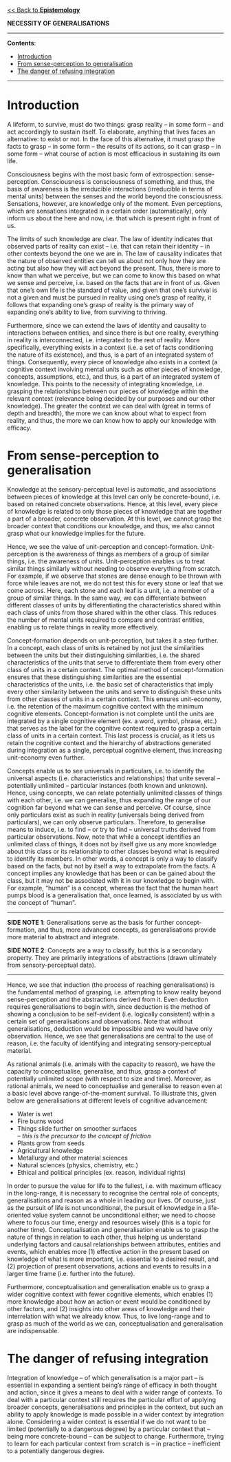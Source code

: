 [<< Back to **Epistemology**](https://pranigopu.github.io/philosophy/epistemology)

**NECESSITY OF GENERALISATIONS**

---

**Contents**:

- [Introduction](#introduction)
- [From sense-perception to generalisation](#from-sense-perception-to-generalisation)
- [The danger of refusing integration](#the-danger-of-refusing-integration)

---

# Introduction
A lifeform, to survive, must do two things: grasp reality – in some form – and act accordingly to sustain itself. To elaborate, anything that lives faces an alternative: to exist or not. In the face of this alternative, it must grasp the facts to grasp – in some form – the results of its actions, so it can grasp – in some form – what course of action is most efficacious in sustaining its own life.

Consciousness begins with the most basic form of extrospection: sense-perception. Consciousness is consciousness of something, and thus, the basis of awareness is the irreducible interactions (irreducible in terms of mental units) between the senses and the world beyond the consciousness. Sensations, however, are knowledge only of the moment. Even perceptions, which are sensations integrated in a certain order (automatically), only inform us about the here and now, i.e. that which is present right in front of us.

The limits of such knowledge are clear. The law of identity indicates that observed parts of reality can exist – i.e. that can retain their identity – in other contexts beyond the one we are in. The law of causality indicates that the nature of observed entities can tell us about not only how they are acting but also how they will act beyond the present. Thus, there is more to know than what we perceive, but we can come to know this based on what we sense and perceive, i.e. based on the facts that are in front of us. Given that one’s own life is the standard of value, and given that one’s survival is not a given and must be pursued in reality using one’s grasp of reality, it follows that expanding one’s grasp of reality is the primary way of expanding one’s ability to live, from surviving to thriving.

Furthermore, since we can extend the laws of identity and causality to interactions between entities, and since there is but one reality, everything in reality is interconnected, i.e. integrated to the rest of reality. More specifically, everything exists in a context (i.e. a set of facts conditioning the nature of its existence), and thus, is a part of an integrated system of things. Consequently, every piece of knowledge also exists in a context (a cognitive context involving mental units such as other pieces of knowledge, concepts, assumptions, etc.), and thus, is a part of an integrated system of knowledge. This points to the necessity of integrating knowledge, i.e. grasping the relationships between our pieces of knowledge within the relevant context (relevance being decided by our purposes and our other knowledge). The greater the context we can deal with (great in terms of depth and breadth), the more we can know about what to expect from reality, and thus, the more we can know how to apply our knowledge with efficacy.

# From sense-perception to generalisation
Knowledge at the sensory-perceptual level is automatic, and associations between pieces of knowledge at this level can only be concrete-bound, i.e. based on retained concrete observations. Hence, at this level, every piece of knowledge is related to only those pieces of knowledge that are together a part of a broader, concrete observation. At this level, we cannot grasp the broader context that conditions our knowledge, and thus, we also cannot grasp what our knowledge implies for the future.

Hence, we see the value of unit-perception and concept-formation. Unit-perception is the awareness of things as members of a group of similar things, i.e. the awareness of units. Unit-perception enables us to treat similar things similarly without needing to observe everything from scratch. For example, if we observe that stones are dense enough to be thrown with force while leaves are not, we do not test this for every stone or leaf that we come across. Here, each stone and each leaf is a unit, i.e. a member of a group of similar things. In the same way, we can differentiate between different classes of units by differentiating the characteristics shared within each class of units from those shared within the other class. This reduces the number of mental units required to compare and contrast entities, enabling us to relate things in reality more effectively.

Concept-formation depends on unit-perception, but takes it a step further. In a concept, each class of units is retained by not just the similarities between the units but their distinguishing similarities, i.e. the shared characteristics of the units that serve to differentiate them from every other class of units in a certain context. The optimal method of concept-formation ensures that these distinguishing similarities are the essential characteristics of the units, i.e. the basic set of characteristics that imply every other similarity between the units and serve to distinguish these units from other classes of units in a certain context. This ensures unit-economy, i.e. the retention of the maximum cognitive context with the minimum cognitive elements. Concept-formation is not complete until the units are integrated by a single cognitive element (ex. a word, symbol, phrase, etc.) that serves as the label for the cognitive context required to grasp a certain class of units in a certain context. This last process is crucial, as it lets us retain the cognitive context and the hierarchy of abstractions generated during integration as a single, perceptual cognitive element, thus increasing unit-economy even further.

Concepts enable us to see universals in particulars, i.e. to identify the universal aspects (i.e. characteristics and relationships) that unite several – potentially unlimited – particular instances (both known and unknown). Hence, using concepts, we can relate potentially unlimited classes of things with each other, i.e. we can generalise, thus expanding the range of our cognition far beyond what we can sense and perceive. Of course, since only particulars exist as such in reality (universals being derived from particulars), we can only observe particulars. Therefore, to generalise means to induce, i.e. to find – or try to find – universal truths derived from particular observations. Now, note that while a concept identifies an unlimited class of things, it does not by itself give us any more knowledge about this class or its relationship to other classes beyond what is required to identify its members. In other words, a concept is only a way to classify based on the facts, but not by itself a way to extrapolate from the facts. A concept implies any knowledge that has been or can be gained about the class, but it may not be associated with it in our knowledge to begin with. For example, “human” is a concept, whereas the fact that the human heart pumps blood is a generalisation that, once learned, is associated by us with the concept of “human”.

---

**SIDE NOTE 1**: Generalisations serve as the basis for further concept-formation, and thus, more advanced concepts, as generalisations provide more material to abstract and integrate.

**SIDE NOTE 2**: Concepts are a way to classify, but this is a secondary property. They are primarily integrations of abstractions (drawn ultimately from sensory-perceptual data).

---

Hence, we see that induction (the process of reaching generalisations) is the fundamental method of grasping, i.e. attempting to know reality beyond sense-perception and the abstractions derived from it. Even deduction requires generalisations to begin with, since deduction is the method of showing a conclusion to be self-evident (i.e. logically consistent) within a certain set of generalisations and observations. Note that without generalisations, deduction would be impossible and we would have only observation. Hence, we see that generalisations are central to the use of reason, i.e. the faculty of identifying and integrating sensory-perceptual material.

As rational animals (i.e. animals with the capacity to reason), we have the capacity to conceptualise, generalise, and thus, grasp a context of potentially unlimited scope (with respect to size and time). Moreover, as rational animals, we need to conceptualise and generalise to reason even at a basic level above range-of-the-moment survival. To illustrate this, given below are generalisations at different levels of cognitive advancement:

- Water is wet
- Fire burns wood
- Things slide further on smoother surfaces <br> – _this is the precursor to the concept of friction_
- Plants grow from seeds
- Agricultural knowledge
- Metallurgy and other material sciences
- Natural sciences (physics, chemistry, etc.)
- Ethical and political principles (ex. reason, individual rights)

In order to pursue the value for life to the fullest, i.e. with maximum efficacy in the long-range, it is necessary to recognise the central role of concepts, generalisations and reason as a whole in leading our lives. Of course, just as the pursuit of life is not unconditional, the pursuit of knowledge in a life-oriented value system cannot be unconditional either; we need to choose where to focus our time, energy and resources wisely (this is a topic for another time). Conceptualisation and generalisation enable us to grasp the nature of things in relation to each other, thus helping us understand underlying factors and causal relationships between attributes, entities and events, which enables more (1) effective action in the present based on knowledge of what is more important, i.e. essential to a desired result, and (2) projection of present observations, actions and events to results in a larger time frame (i.e. further into the future).

Furthermore, conceptualisation and generalisation enable us to grasp a wider cognitive context with fewer cognitive elements, which enables (1) more knowledge about how an action or event would be conditioned by other factors, and (2) insights into other areas of knowledge and their interrelation with what we already know. Thus, to live long-range and to grasp as much of the world as we can, conceptualisation and generalisation are indispensable.

# The danger of refusing integration
Integration of knowledge – of which generalisation is a major part – is essential in expanding a sentient being’s range of efficacy in both thought and action, since it gives a means to deal with a wider range of contexts. To deal with a particular context still requires the particular effort of applying broader concepts, generalisations and principles in the context, but such an ability to apply knowledge is made possible in a wider context by integration alone. Considering a wider context is essential if we do not want to be limited (potentially to a dangerous degree) by a particular context that – being more concrete-bound – can be subject to change. Furthermore, trying to learn for each particular context from scratch is – in practice – inefficient to a potentially dangerous degree.
